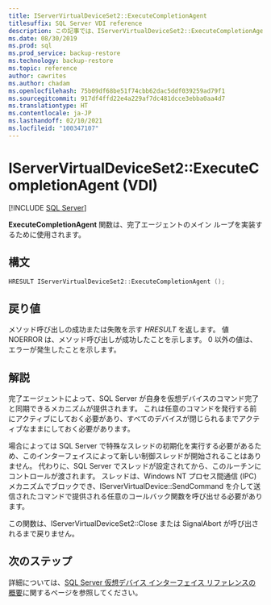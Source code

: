 ```yaml
---
title: IServerVirtualDeviceSet2::ExecuteCompletionAgent
titlesuffix: SQL Server VDI reference
description: この記事では、IServerVirtualDeviceSet2::ExecuteCompletionAgent コマンドのリファレンスを提供します。
ms.date: 08/30/2019
ms.prod: sql
ms.prod_service: backup-restore
ms.technology: backup-restore
ms.topic: reference
author: cawrites
ms.author: chadam
ms.openlocfilehash: 75b09df68be51f74cbb62dac5ddf039259ad79f1
ms.sourcegitcommit: 917df4ffd22e4a229af7dc481dcce3ebba0aa4d7
ms.translationtype: HT
ms.contentlocale: ja-JP
ms.lasthandoff: 02/10/2021
ms.locfileid: "100347107"
---
```

# <a name="iservervirtualdeviceset2executecompletionagent-vdi"></a>IServerVirtualDeviceSet2::ExecuteCompletionAgent (VDI)

[!INCLUDE [SQL Server](../../../includes/applies-to-version/sqlserver.md)]

**ExecuteCompletionAgent** 関数は、完了エージェントのメイン ループを実装するために使用されます。

## <a name="syntax"></a>構文

```c
HRESULT IServerVirtualDeviceSet2::ExecuteCompletionAgent ();
```

## <a name="return-value"></a>戻り値

メソッド呼び出しの成功または失敗を示す *HRESULT* を返します。 値 NOERROR は、メソッド呼び出しが成功したことを示します。 0 以外の値は、エラーが発生したことを示します。

## <a name="remarks"></a>解説

完了エージェントによって、SQL Server が自身を仮想デバイスのコマンド完了と同期できるメカニズムが提供されます。 これは任意のコマンドを発行する前にアクティブにしておく必要があり、すべてのデバイスが閉じられるまでアクティブなままにしておく必要があります。

場合によっては SQL Server で特殊なスレッドの初期化を実行する必要があるため、このインターフェイスによって新しい制御スレッドが開始されることはありません。 代わりに、SQL Server でスレッドが設定されてから、このルーチンにコントロールが渡されます。 スレッドは、Windows NT プロセス間通信 (IPC) メカニズムでブロックでき、IServerVirtualDevice::SendCommand を介して送信されたコマンドで提供される任意のコールバック関数を呼び出せる必要があります。

この関数は、IServerVirtualDeviceSet2::Close または SignalAbort が呼び出されるまで戻りません。

## <a name="next-steps"></a>次のステップ

詳細については、[SQL Server 仮想デバイス インターフェイス リファレンスの概要](reference-virtual-device-interface.md)に関するページを参照してください。
